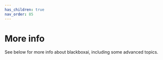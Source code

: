 ```yaml
---
has_children: true
nav_order: 85
---
```


# More info

See below for more info about blackboxai, including some advanced topics.
